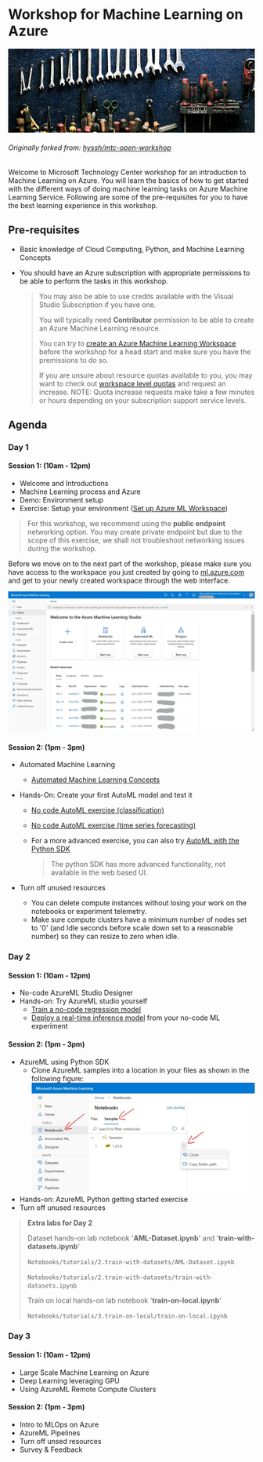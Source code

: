 # Workshop for Machine Learning on Azure

![logo](images/workshop_logo.png)

###### Originally forked from: [hyssh/mtc-open-workshop](https://github.com/hyssh/mtc-open-workshop)

Welcome to Microsoft Technology Center workshop for an introduction to Machine Learning on Azure. You will learn the basics of how to get started with the different ways of doing machine learning tasks on Azure Machine Learning Service.
Following are some of the pre-requisites for you to have the best learning experience in this workshop.

## Pre-requisites

* Basic knowledge of Cloud Computing, Python, and Machine Learning Concepts

* You should have an Azure subscription with appropriate permissions to be able to perform the tasks in this workshop.

    > You may also be able to use credits available with the Visual Studio Subscription if you have one.
    >
    > You will typically need **Contributor** permission to be able to create an Azure Machine Learning resource.
    >
    > You can try to [create an Azure Machine Learning Workspace](https://docs.microsoft.com/en-us/azure/machine-learning/how-to-manage-workspace?tabs=azure-portal) before the workshop for a head start and make sure you have the premissions to do so.
    >
    > If you are unsure about resource quotas available to you, you may want to check out [workspace level quotas](https://docs.microsoft.com/en-us/azure/machine-learning/how-to-manage-quotas#workspace-level-quotas) and request an increase. NOTE: Quota increase requests make take a few minutes or hours depending on your subscription support service levels.

## Agenda

### Day 1

#### Session 1: (10am - 12pm)

* Welcome and Introductions
* Machine Learning process and Azure
* Demo: Environment setup
* Exercise: Setup your environment ([Set up Azure ML Workspace](https://docs.microsoft.com/en-us/azure/machine-learning/how-to-manage-workspace?tabs=azure-portal))

> For this workshop, we recommend using the **public endpoint** networking option. You may create private endpoint but due to the scope of this exercise, we shall not troubleshoot networking issues during the workshop.

Before we move on to the next part of the workshop, please make sure you have access to the workspace you just created by going to [ml.azure.com](ml.azure.com) and get to your newly created workspace through the web interface.

![Sample AML Workspace](images/aml-ws-homescreen.jpg)

#### Session 2: (1pm - 3pm)

* Automated Machine Learning
  * [Automated Machine Learning Concepts](https://docs.microsoft.com/en-us/azure/machine-learning/concept-automated-ml)

* Hands-On: Create your first AutoML model and test it
  * [No code AutoML exercise (classification)](https://docs.microsoft.com/en-us/azure/machine-learning/tutorial-first-experiment-automated-ml)
  * [No code AutoML exercise (time series forecasting)](https://docs.microsoft.com/en-us/azure/machine-learning/tutorial-automated-ml-forecast)
  * For a more advanced exercise, you can also try [AutoML with the Python SDK](https://docs.microsoft.com/en-us/azure/machine-learning/tutorial-auto-train-models)

    > The python SDK has more advanced functionality, not available in the web based UI.

* Turn off unused resources
  * You can delete compute instances without losing your work on the notebooks or experiment telemetry.
  * Make sure compute clusters have a minimum number of nodes set to '0' (and Idle seconds before scale down set to a reasonable number) so they can resize to zero when idle.

### Day 2

#### Session 1: (10am - 12pm)

* No-code AzureML Studio Designer
* Hands-on: Try AzureML studio yourself
  * [Train a no-code regression model](https://docs.microsoft.com/en-us/azure/machine-learning/tutorial-designer-automobile-price-train-score)
  * [Deploy a real-time inference model](https://docs.microsoft.com/en-us/azure/machine-learning/tutorial-designer-automobile-price-deploy) from your no-code ML experiment

#### Session 2: (1pm - 3pm)

* AzureML using Python SDK
  * Clone AzureML samples into a location in your files as shown in the following figure:
  ![Clone Samples](images/clone-samples.jpg)
* Hands-on: AzureML Python getting started exercise
* Turn off unused resources

> **Extra labs for Day 2**
>
> Dataset hands-on lab notebook '**AML-Dataset.ipynb**' and '**train-with-datasets.ipynb**'
>
> ```Notebooks/tutorials/2.train-with-datasets/AML-Dataset.ipynb```
>
> ```Notebooks/tutorials/2.train-with-datasets/train-with-datasets.ipynb```
>
> Train on local hands-on lab notebook '**train-on-local.ipynb**'
>
> ```Notebooks/tutorials/3.train-on-local/train-on-local.ipynb```

### Day 3

#### Session 1: (10am - 12pm)

* Large Scale Machine Learning on Azure
* Deep Learning leveraging GPU
* Using AzureML Remote Compute Clusters

#### Session 2: (1pm - 3pm)

* Intro to MLOps on Azure
* AzureML Pipelines
* Turn off unsed resources
* Survey & Feedback